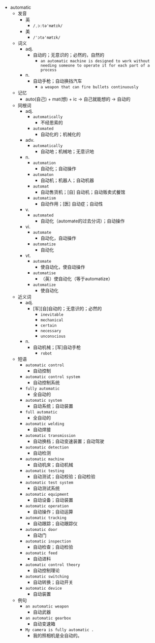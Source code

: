 - automatic
  - 发音
    - 英
      - `/ˌɔːtə'mætɪk/`
    - 美
      - `/'ɔtə'mætɪk/`
  - 词义
    - adj.
      - 自动的；无意识的；必然的，自然的
        - `an automatic machine is designed to work without needing someone to operate it for each part of a process`
    - n.
      - 自动手枪；自动换挡汽车
        - `a weapon that can fire bullets continuously`
  - 记忆
    - auto(自己) + mat(想) + ic → 自己就能想的 → 自动的
  - 同根词
    - adj.
      - `automatically`
        - 不经思索的
      - `automated`
        - 自动化的；机械化的
    - adv.
      - `automatically`
        - 自动地；机械地；无意识地
    - n.
      - `automation`
        - 自动化；自动操作
      - `automaton`
        - 自动机；机器人；自动机器
      - `automat`
        - 自动售货机；[自] 自动机；自动贩卖式餐馆
      - `automatism`
        - 自动作用；[医] 自动症；自动性
    - v.
      - `automated`
        - 自动化（automate的过去分词）；自动操作
    - vi.
      - `automate`
        - 自动化，自动操作
      - `automatize`
        - 自动化
    - vt.
      - `automate`
        - 使自动化，使自动操作
      - `automatise`
        - （英）使自动化（等于automatize）
      - `automatize`
        - 使自动化
  - 近义词
    - adj.
      - [军][自]自动的；无意识的；必然的
        - `inevitable`
        - `mechanical`
        - `certain`
        - `necessary`
        - `unconscious`
    - n.
      - 自动机械；[军]自动手枪
        - `robot`
  - 短语
    - `automatic control`
      - 自动控制 
    - `automatic control system`
      - 自动控制系统 
    - `fully automatic`
      - 全自动的 
    - `automatic system`
      - 自动系统；自动装置 
    - `full automatic`
      - 全自动的 
    - `automatic welding`
      - 自动焊接 
    - `automatic transmission`
      - 自动换档；自动变速装置；自动驾驶 
    - `automatic detection`
      - 自动检测 
    - `automatic machine`
      - 自动机床；自动机械 
    - `automatic testing`
      - 自动测试；自动校验；自动检验 
    - `automatic test system`
      - 自动测试系统 
    - `automatic equipment`
      - 自动设备；自动装置 
    - `automatic operation`
      - 自动操作；自动运算 
    - `automatic tracking`
      - 自动跟踪；自动跟踪仪 
    - `automatic door`
      - 自动门 
    - `automatic inspection`
      - 自动检查；自动检验 
    - `automatic feed`
      - 自动进料 
    - `automatic control theory`
      - 自动控制理论 
    - `automatic switching`
      - 自动转换；自动开关 
    - `automatic device`
      - 自动装置 
  - 例句
    - `an automatic weapon`
      - 自动武器
    - `an automatic gearbox`
      - 自动变速箱
    - `My camera is fully automatic .`
      - 我的照相机是全自动的。

